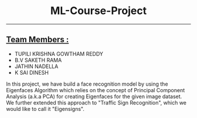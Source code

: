 # <center>ML-Course-Project</center>
***

## <u>Team Members : </u>
- TUPILI KRISHNA GOWTHAM REDDY
- B.V SAKETH RAMA
- JATHIN NADELLA
- K SAI DINESH

In this project, we have build a face recognition model by using the Eigenfaces Algorithm which relies on the concept of Principal Component Analysis (a.k.a PCA) for creating Eigenfaces for the given image dataset. We further extended this approach to "Traffic Sign Recognition", which we would like to call it "Eigensigns".
